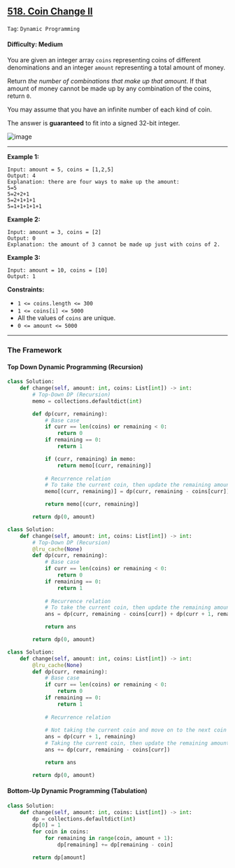 ## [518. Coin Change II](https://leetcode.com/problems/coin-change-ii)

```Tag```: ```Dynamic Programming```

#### Difficulty: Medium

You are given an integer array ```coins``` representing coins of different denominations and an integer ```amount``` representing a total amount of money.

Return _the number of combinations that make up that amount_. If that amount of money cannot be made up by any combination of the coins, return ```0```.

You may assume that you have an infinite number of each kind of coin.

The answer is __guaranteed__ to fit into a signed 32-bit integer.

![image](https://user-images.githubusercontent.com/35042430/220194290-dcae9f4b-32b1-449e-bb21-1e64a7eecbbb.png)

---

__Example 1:__
```
Input: amount = 5, coins = [1,2,5]
Output: 4
Explanation: there are four ways to make up the amount:
5=5
5=2+2+1
5=2+1+1+1
5=1+1+1+1+1
```

__Example 2:__
```
Input: amount = 3, coins = [2]
Output: 0
Explanation: the amount of 3 cannot be made up just with coins of 2.
```

__Example 3:__
```
Input: amount = 10, coins = [10]
Output: 1
```

__Constraints:__

- ```1 <= coins.length <= 300```
- ```1 <= coins[i] <= 5000```
- All the values of ```coins``` are unique.
- ```0 <= amount <= 5000```

---

### The Framework

#### Top Down Dynamic Programming (Recursion)

```Python
class Solution:
    def change(self, amount: int, coins: List[int]) -> int:
        # Top-Down DP (Recursion)
        memo = collections.defaultdict(int)

        def dp(curr, remaining):
            # Base case
            if curr == len(coins) or remaining < 0:
                return 0
            if remaining == 0:
                return 1

            if (curr, remaining) in memo:
                return memo[(curr, remaining)]
                
            # Recurrence relation
            # To take the current coin, then update the remaining amount, or not to take the coin and move on to the next coin
            memo[(curr, remaining)] = dp(curr, remaining - coins[curr]) + dp(curr + 1, remaining)

            return memo[(curr, remaining)]

        return dp(0, amount)
```

```Python
class Solution:
    def change(self, amount: int, coins: List[int]) -> int:
        # Top-Down DP (Recursion)
        @lru_cache(None)
        def dp(curr, remaining):
            # Base case
            if curr == len(coins) or remaining < 0:
                return 0
            if remaining == 0:
                return 1
                
            # Recurrence relation
            # To take the current coin, then update the remaining amount, or not to take the coin and move on to the next coin
            ans = dp(curr, remaining - coins[curr]) + dp(curr + 1, remaining)

            return ans

        return dp(0, amount)
```

```Python
class Solution:
    def change(self, amount: int, coins: List[int]) -> int:
        @lru_cache(None)
        def dp(curr, remaining):
            # Base case
            if curr == len(coins) or remaining < 0:
                return 0
            if remaining == 0:
                return 1
                
            # Recurrence relation
            
            # Not taking the current coin and move on to the next coin
            ans = dp(curr + 1, remaining)
            # Taking the current coin, then update the remaining amount
            ans += dp(curr, remaining - coins[curr])

            return ans

        return dp(0, amount)
```

#### Bottom-Up Dynamic Programming (Tabulation)

```Python
class Solution:
    def change(self, amount: int, coins: List[int]) -> int:
        dp = collections.defaultdict(int)
        dp[0] = 1
        for coin in coins:
            for remaining in range(coin, amount + 1):
                dp[remaining] += dp[remaining - coin]

        return dp[amount]
```

